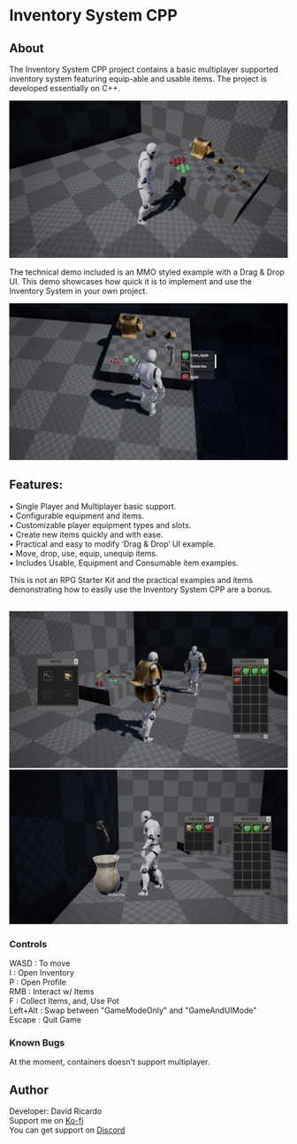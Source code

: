 # Inventory System CPP

## About
The Inventory System CPP project contains a basic multiplayer supported inventory system featuring equip-able and usable items. The project is developed essentially on C++.

<img src="imgs/screenshot1.png" alt="Screenshot1">

The technical demo included is an MMO styled example with a Drag & Drop UI. This demo showcases how quick it is to implement and use the Inventory System in your own project.

<img src="imgs/screenshot2.png" alt="Screenshot2">

## Features:                                               
• Single Player and Multiplayer basic support.          <br>
• Configurable equipment and items.                     <br>
• Customizable player equipment types and slots.        <br>
• Create new items quickly and with ease.               <br>
• Practical and easy to modify ‘Drag & Drop’ UI example.<br>
• Move, drop, use, equip, unequip items.                <br>
• Includes Usable, Equipment and Consumable item examples.

This is not an RPG Starter Kit and the practical examples and items demonstrating how to easily use the Inventory System CPP are a bonus.
<br> <br>

<img src="imgs/screenshot3.png" alt="Screenshot3">
<img src="imgs/screenshot4.png" alt="Screenshot4">

### Controls
WASD : To move <br>
I : Open Inventory <br>
P : Open Profile <br>
RMB : Interact w/ Items <br>
F : Collect Items, and, Use Pot <br>
Left+Alt : Swap between "GameModeOnly" and "GameAndUIMode" <br>
Escape : Quit Game

### Known Bugs
At the moment, containers doesn't support multiplayer.

## Author 
Developer: David Ricardo
<br>
Support me on <a href="https://ko-fi.com/davidcricardo"> Ko-fi  </a>
<br>
You can get support on <a href="https://discord.gg/F9KTXp8"> Discord </a>
<br>
